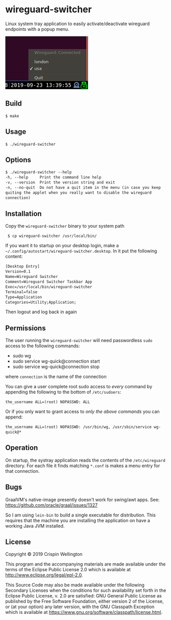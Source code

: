 # wireguard-switcher

Linux system tray application to easily activate/deactivate wireguard endpoints with a popup menu.

![Screenshot](screenshot-cropped.png)

## Build

    $ make

## Usage

    $ ./wireguard-switcher

## Options

    $ ./wireguard-switcher --help
    -h, --help     Print the command line help
    -v, --version  Print the version string and exit
    -n, --no-quit  Do not have a quit item in the menu (in case you keep quiting the applet when you really want to disable the wireguard connection)

## Installation

Copy the `wireguard-switcher` binary to your system path

     $ cp wireguard-switcher /usr/local/bin/

If you want it to startup on your desktop login, make a `~/.config/autostart/wireguard-switcher.desktop`. In it put the following content:

    [Desktop Entry]
    Version=0.1
    Name=Wireguard Switcher
    Comment=Wireguard Switcher Taskbar App
    Exec=/usr/local/bin/wireguard-switcher
    Terminal=false
    Type=Application
    Categories=Utility;Application;

Then logout and log back in again

## Permissions

The user running the `wireguard-switcher` will need passwordless `sudo` access to the following commands:

- sudo wg
- sudo service wg-quick@connection start
- sudo service wg-quick@connection stop

where `connection` is the name of the connection

You can give a user complete root sudo access to _every_ command by appending the following to the bottom of `/etc/sudoers`:

    the_username ALL=(root) NOPASSWD: ALL

Or if you only want to grant access to _only the above commands_ you can append:

    the_username ALL=(root) NOPASSWD: /usr/bin/wg, /usr/sbin/service wg-quick@*

## Operation

On startup, the systray application reads the contents of the `/etc/wireguard` directory. For each file it finds matching `*.conf` is makes a menu entry for that connection.

## Bugs

GraalVM's native-image presently doesn't work for swing/awt apps. See: https://github.com/oracle/graal/issues/1327

So I am using `lein-bin` to build a single executable for distribution. This requires that the machine you are installing the application on have a working Java JVM installed.

## License

Copyright © 2019 Crispin Wellington

This program and the accompanying materials are made available under the
terms of the Eclipse Public License 2.0 which is available at
http://www.eclipse.org/legal/epl-2.0.

This Source Code may also be made available under the following Secondary
Licenses when the conditions for such availability set forth in the Eclipse
Public License, v. 2.0 are satisfied: GNU General Public License as published by
the Free Software Foundation, either version 2 of the License, or (at your
option) any later version, with the GNU Classpath Exception which is available
at https://www.gnu.org/software/classpath/license.html.
